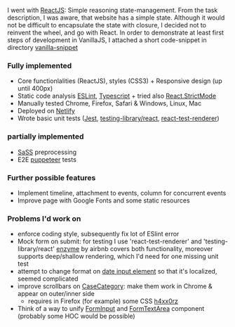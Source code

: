 I went with [ReactJS](https://reactjs.org/): Simple reasoning state-management. From the task description, I was aware, that website has a simple state. Although it would not be difficult to encapsulate the state with closure, I decided not to reinvent the wheel, and go with React. In order to demonstrate at least first steps of development in VanillaJS, I attached a short code-snippet in directory [vanilla-snippet](vanilla-snippet/)

### Fully implemented
* Core functionlalities (ReactJS), styles (CSS3) + Responsive design (up until 400px)
* Static code analysis [ESLint](https://eslint.org/), [Typescript](https://www.typescriptlang.org/) + tried also [React.StrictMode](https://reactjs.org/docs/strict-mode.html)
* Manually tested Chrome, Firefox, Safari & Windows, Linux, Mac
* Deployed on [Netlify](https://eager-murdock-f72428.netlify.com/)
* Wrote basic unit tests ([Jest](https://jestjs.io/), [testing-library/react](https://testing-library.com/docs/react-testing-library/intro), [react-test-renderer](https://reactjs.org/docs/test-renderer.html))

### partially implemented
* [SaSS](https://sass-lang.com/) preprocessing
* E2E [puppeteer](https://github.com/puppeteer/puppeteer/) tests

### Further possible features
* Implement timeline, attachment to events, column for concurrent events
* Improve page with Google Fonts and some static resources

### Problems I'd work on
* enforce coding style, subsequently fix lot of ESlint error
* Mock form on submit:
	for testing I use 'react-test-renderer' and 'testing-library/react'
	[enzyme](https://airbnb.io/enzyme/docs/guides/jest.html) by airbnb covers both functionality, moreover supports deep/shallow rendering, which I'd need for one missing unit test
* attempt to change format on [date input element](src/components/form/FormInput.tsx) so that it's localized, seemed complicated
* improve scrollbars on [CaseCategory](src/components/cases/CaseCategory.tsx): make them work in Chrome & appear on outer/inner side
	- requires in Firefox (for example) some CSS [h4xx0rz](https://stackoverflow.com/questions/18997724/how-to-change-scroll-bar-position-with-css)
* Think of a way to unify [FormInput](src/components/form/FormInput.tsx) and [FormTextArea](src/components/form/FormTextArea.tsx) component (probably some HOC would be possible)
